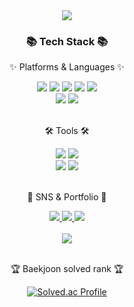 <div align=center>
	<img src="https://capsule-render.vercel.app/api?type=waving&color=auto&height=200&section=header&text=Gomhyeok%20Github;)&fontSize=80" />	
</div>
<div align=center>
	<h3>📚 Tech Stack 📚</h3>
	<p>✨ Platforms & Languages ✨</p>
</div>
<div align="center">
	<img src="https://img.shields.io/badge/Swift-007396?style=flat&logo=Swift&logoColor=white" />
	<img src="https://img.shields.io/badge/HTML5-E34F26?style=flat&logo=HTML5&logoColor=white" />
	<img src="https://img.shields.io/badge/C++-EE4C2C?style=flat&logo=C%2B%2B&logoColor=white" />
  	<img src="https://img.shields.io/badge/C-EE4C2C?style=flat&logo=C&logoColor=white" />
	<img src="https://img.shields.io/badge/Python-3776AB?style=flat&logo=Python&logoColor=white" />
	<br>
	<img src="https://img.shields.io/badge/MySQL-4479A1?style=flat&logo=MySQL&logoColor=white" />
	<img src="https://img.shields.io/badge/Linux-FCC624?style=flat&logo=Linux&logoColor=white" />
</div>
<br>
<div align=center>
	<p>🛠 Tools 🛠</p>
</div>
<div align=center>
	<img src="https://img.shields.io/badge/Visual%20Studio%20Code-007ACC?style=flat&logo=VisualStudioCode&logoColor=white" />
	<img src="https://img.shields.io/badge/Xcode-6DB33F?style=flat&logo=Xcode&logoColor=white" />
	<br>
	<img src="https://img.shields.io/badge/AWS-232F3E?style=flat&logo=AmazonAWS&logoColor=white" />
	<img src="https://img.shields.io/badge/GitHub-181717?style=flat&logo=GitHub&logoColor=white" />
</div>
<br>
<div align=center>
	<p>🎨 SNS & Portfolio 🎨</p>
</div>
<div align=center>
<!-- 	<a href="https://yermi.co.kr">
		<img src="https://img.shields.io/badge/Portfolio-FF3633?style=flat&logo=Micro.blog&logoColor=white" />
	</a> -->
	<a href="https://velog.io/@gomhyeok/posts">
		<img src="https://img.shields.io/badge/Blog-FF9800?style=flat&logo=Blogger&logoColor=white" />
	</a>
	<a href="mailto:gomhyeok@gmail.com">
		<img src="https://img.shields.io/badge/Mail-30B980?style=flat&logo=Gmail&logoColor=white" />
	</a>
	</a>
	<a href="https://www.instagram.com/gomhyeok/">
		<img src="https://img.shields.io/badge/Instagram-E4405F?style=flat&logo=Instagram&logoColor=white" />
	</a>
<!-- 	<a href="https://gentle-snowboard-1c6.notion.site/Yermi-5e8c65dba4df4ab09e83665cf2ee001d">
		<img src="https://img.shields.io/badge/Notion-000000?style=flat&logo=Notion&logoColor=white" />
	</a> -->
	<br>
</div>
<div align=center>
	<br>
<img src="https://github-readme-stats.vercel.app/api?username=gomhyeok&show_icons=true">

<br>
<br>
<p>🏆 Baekjoon solved rank 🏆</p>
	
[![Solved.ac Profile](http://mazassumnida.wtf/api/v2/generate_badge?boj=wolfchoi09)](https://solved.ac/wolfchoi09)
</div>
<br>
